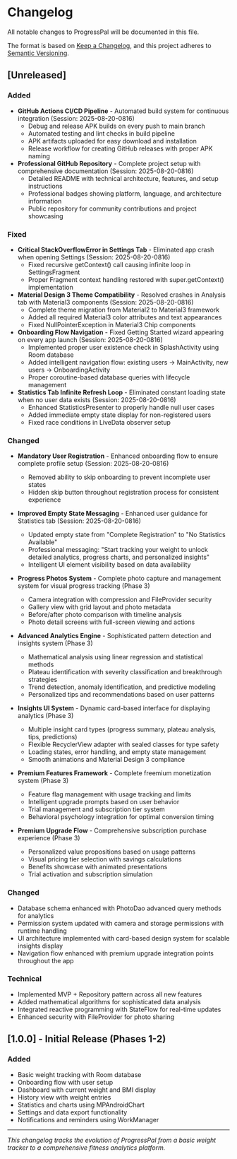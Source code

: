 # Changelog

All notable changes to ProgressPal will be documented in this file.

The format is based on [Keep a Changelog](https://keepachangelog.com/en/1.0.0/),
and this project adheres to [Semantic Versioning](https://semver.org/spec/v2.0.0.html).

## [Unreleased]

### Added
- **GitHub Actions CI/CD Pipeline** - Automated build system for continuous integration (Session: 2025-08-20-0816)
  - Debug and release APK builds on every push to main branch
  - Automated testing and lint checks in build pipeline
  - APK artifacts uploaded for easy download and installation
  - Release workflow for creating GitHub releases with proper APK naming
- **Professional GitHub Repository** - Complete project setup with comprehensive documentation (Session: 2025-08-20-0816)
  - Detailed README with technical architecture, features, and setup instructions
  - Professional badges showing platform, language, and architecture information
  - Public repository for community contributions and project showcasing

### Fixed
- **Critical StackOverflowError in Settings Tab** - Eliminated app crash when opening Settings (Session: 2025-08-20-0816)
  - Fixed recursive getContext() call causing infinite loop in SettingsFragment
  - Proper Fragment context handling restored with super.getContext() implementation
- **Material Design 3 Theme Compatibility** - Resolved crashes in Analysis tab with Material3 components (Session: 2025-08-20-0816)
  - Complete theme migration from Material2 to Material3 framework
  - Added all required Material3 color attributes and text appearances
  - Fixed NullPointerException in Material3 Chip components
- **Onboarding Flow Navigation** - Fixed Getting Started wizard appearing on every app launch (Session: 2025-08-20-0816)
  - Implemented proper user existence check in SplashActivity using Room database
  - Added intelligent navigation flow: existing users → MainActivity, new users → OnboardingActivity
  - Proper coroutine-based database queries with lifecycle management
- **Statistics Tab Infinite Refresh Loop** - Eliminated constant loading state when no user data exists (Session: 2025-08-20-0816)
  - Enhanced StatisticsPresenter to properly handle null user cases
  - Added immediate empty state display for non-registered users
  - Fixed race conditions in LiveData observer setup

### Changed
- **Mandatory User Registration** - Enhanced onboarding flow to ensure complete profile setup (Session: 2025-08-20-0816)
  - Removed ability to skip onboarding to prevent incomplete user states
  - Hidden skip button throughout registration process for consistent experience
- **Improved Empty State Messaging** - Enhanced user guidance for Statistics tab (Session: 2025-08-20-0816)
  - Updated empty state from "Complete Registration" to "No Statistics Available"
  - Professional messaging: "Start tracking your weight to unlock detailed analytics, progress charts, and personalized insights"
  - Intelligent UI element visibility based on data availability
- **Progress Photos System** - Complete photo capture and management system for visual progress tracking (Phase 3)
  - Camera integration with compression and FileProvider security
  - Gallery view with grid layout and photo metadata
  - Before/after photo comparison with timeline analysis
  - Photo detail screens with full-screen viewing and actions

- **Advanced Analytics Engine** - Sophisticated pattern detection and insights system (Phase 3)
  - Mathematical analysis using linear regression and statistical methods
  - Plateau identification with severity classification and breakthrough strategies
  - Trend detection, anomaly identification, and predictive modeling
  - Personalized tips and recommendations based on user patterns

- **Insights UI System** - Dynamic card-based interface for displaying analytics (Phase 3)
  - Multiple insight card types (progress summary, plateau analysis, tips, predictions)
  - Flexible RecyclerView adapter with sealed classes for type safety
  - Loading states, error handling, and empty state management
  - Smooth animations and Material Design 3 compliance

- **Premium Features Framework** - Complete freemium monetization system (Phase 3)
  - Feature flag management with usage tracking and limits
  - Intelligent upgrade prompts based on user behavior
  - Trial management and subscription tier system
  - Behavioral psychology integration for optimal conversion timing

- **Premium Upgrade Flow** - Comprehensive subscription purchase experience (Phase 3)
  - Personalized value propositions based on usage patterns
  - Visual pricing tier selection with savings calculations
  - Benefits showcase with animated presentations
  - Trial activation and subscription simulation

### Changed
- Database schema enhanced with PhotoDao advanced query methods for analytics
- Permission system updated with camera and storage permissions with runtime handling
- UI architecture implemented with card-based design system for scalable insights display
- Navigation flow enhanced with premium upgrade integration points throughout the app

### Technical
- Implemented MVP + Repository pattern across all new features
- Added mathematical algorithms for sophisticated data analysis
- Integrated reactive programming with StateFlow for real-time updates
- Enhanced security with FileProvider for photo sharing

## [1.0.0] - Initial Release (Phases 1-2)

### Added
- Basic weight tracking with Room database
- Onboarding flow with user setup
- Dashboard with current weight and BMI display
- History view with weight entries
- Statistics and charts using MPAndroidChart
- Settings and data export functionality
- Notifications and reminders using WorkManager

---

*This changelog tracks the evolution of ProgressPal from a basic weight tracker to a comprehensive fitness analytics platform.*